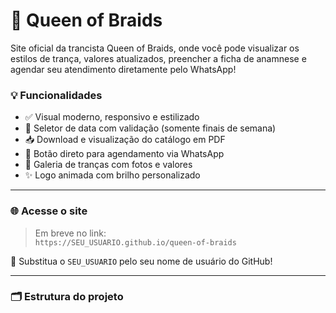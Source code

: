 # 👑 Queen of Braids

Site oficial da trancista Queen of Braids, onde você pode visualizar os estilos de trança, valores atualizados, preencher a ficha de anamnese e agendar seu atendimento diretamente pelo WhatsApp!

### 💡 Funcionalidades

- ✅ Visual moderno, responsivo e estilizado
- 📅 Seletor de data com validação (somente finais de semana)
- 📥 Download e visualização do catálogo em PDF
- 💬 Botão direto para agendamento via WhatsApp
- 🎨 Galeria de tranças com fotos e valores
- ✨ Logo animada com brilho personalizado

---

### 🌐 Acesse o site

> Em breve no link:  
> `https://SEU_USUARIO.github.io/queen-of-braids`

📌 Substitua o `SEU_USUARIO` pelo seu nome de usuário do GitHub!

---

### 🗂 Estrutura do projeto

